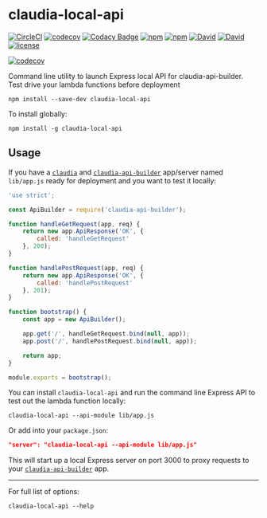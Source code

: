# claudia-local-api

[![CircleCI](https://img.shields.io/circleci/project/suddi/claudia-local-api.svg)](https://circleci.com/gh/suddi/claudia-local-api)
[![codecov](https://codecov.io/gh/suddi/claudia-local-api/branch/master/graph/badge.svg)](https://codecov.io/gh/suddi/claudia-local-api)
[![Codacy Badge](https://api.codacy.com/project/badge/Grade/4aaafdcb86574c709f856f2e00d3a809)](https://www.codacy.com/app/Suddi/claudia-local-api?utm_source=github.com&amp;utm_medium=referral&amp;utm_content=suddi/claudia-local-api&amp;utm_campaign=Badge_Grade)
[![npm](https://img.shields.io/npm/v/claudia-local-api.svg)](https://github.com/suddi/claudia-local-api)
[![npm](https://img.shields.io/npm/dt/claudia-local-api.svg)](https://github.com/suddi/claudia-local-api)
[![David](https://img.shields.io/david/suddi/claudia-local-api.svg)](https://david-dm.org/suddi/claudia-local-api)
[![David](https://img.shields.io/david/dev/suddi/claudia-local-api.svg)](https://david-dm.org/suddi/claudia-local-api?type=dev)
[![license](https://img.shields.io/github/license/mashape/apistatus.svg)](https://github.com/suddi/claudia-local-api)

[![codecov](https://codecov.io/gh/suddi/claudia-local-api/branch/master/graphs/commits.svg)](https://codecov.io/gh/suddi/claudia-local-api)

Command line utility to launch Express local API for claudia-api-builder. Test drive your lambda functions before deployment

````
npm install --save-dev claudia-local-api
````

To install globally:

````
npm install -g claudia-local-api
````

## Usage

If you have a [`claudia`](https://www.npmjs.com/package/claudia) and [`claudia-api-builder`](https://www.npmjs.com/package/claudia-api-builder) app/server named `lib/app.js` ready for deployment and you want to test it locally:

````js
'use strict';

const ApiBuilder = require('claudia-api-builder');

function handleGetRequest(app, req) {
    return new app.ApiResponse('OK', {
        called: 'handleGetRequest'
    }, 200);
}

function handlePostRequest(app, req) {
    return new app.ApiResponse('OK', {
        called: 'handlePostRequest'
    }, 201);
}

function bootstrap() {
    const app = new ApiBuilder();

    app.get('/', handleGetRequest.bind(null, app));
    app.post('/', handlePostRequest.bind(null, app));

    return app;
}

module.exports = bootstrap();
````

You can install `claudia-local-api`  and run the command line Express API to test out the lambda function locally:

````
claudia-local-api --api-module lib/app.js
````

Or add into your `package.json`:

````json
"server": "claudia-local-api --api-module lib/app.js"
````

This will start up a local Express server on port 3000 to proxy requests to your [`claudia-api-builder`](https://www.npmjs.com/package/claudia-api-builder) app.

---

For full list of options:

````
claudia-local-api --help
````
